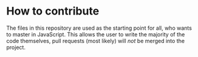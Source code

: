 # How to contribute

The files in this repository are used as the starting point for all, who wants to master in JavaScript. This allows the user to write the majority of the code themselves, pull requests (most likely) will _not_ be merged into the project.
